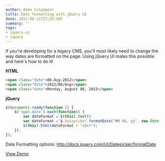 ```yaml
---
author: Adam Culpepper
title: Date formatting with jQuery UI
date: 2012-08-11T23:25:00Z
summary: ''
tags:
- jquery-ui
- jquery
---
```


<p>If you're developing for a legacy CMS, you'll most likely need to change the way dates are formatted on the page. Using jQuery UI males this possible and here's how to do it!</p>

<strong>HTML</strong>
``` html
<span class="date">06-Aug-2012</span>
<span class="date">2012/06/Aug</span>
<span class="date">Monday, August 06, 2012</span>
```


<strong>jQuery</strong>
``` javascript
$(document).ready(function () {
	$('span.date').each(function() { 
		var dateFormat = $(this).text()
		var dateFormat = $.datepicker.formatDate('MM dd, yy', new Date(dateFormat));
		$(this).html(dateFormat + "<br>");
	});
});​
```

Date Formatting options: <a title="jQuery UI Datepicker FormatDate" href="http://docs.jquery.com/UI/Datepicker/formatDate" target="_blank">http://docs.jquery.com/UI/Datepicker/formatDate</a>
<div class="btn btn-primary"><a href="http://jsfiddle.net/adamculpepper/rHXcp/" target="_blank">View Demo</a></div>